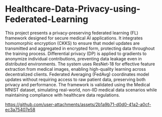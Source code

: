 # Healthcare-Data-Privacy-using-Federated-Learning
This project presents a privacy-preserving federated learning (FL) framework designed for secure medical AI applications. It integrates homomorphic encryption (CKKS) to ensure that model updates are transmitted and aggregated in encrypted form, protecting data throughout the training process. Differential privacy (DP) is applied to gradients to anonymize individual contributions, preventing data leakage even in distributed environments. The system uses ResNet-18 for effective feature extraction from medical images, enabling high-quality learning across decentralized clients. Federated Averaging (FedAvg) coordinates model updates without requiring access to raw patient data, preserving both privacy and performance. The framework is validated using the Medical MNIST dataset, simulating real-world, non-IID medical data scenarios while maintaining compliance with healthcare data regulations.

https://github.com/user-attachments/assets/2b1a9b71-d0d0-41a2-a0cf-ec3a75407e58
